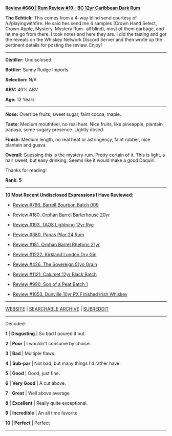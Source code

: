 
[**Review #680 | Rum Review #19 - BC 12yr Caribbean Dark Rum**]( https://t8ke.review/review-680-bc-12yr-caribbean-dark-rum/)

**The Schtick:** This comes from a 4-way blind send courtesy of /u/playingwithfire. He said hes send me 4 samples (Crown Hand Select, Crown Apple, Mystery, Mystery Rum- all blind), most of them garbage, and let me go from there. I took notes and here they are. I did the tasting and got the reveals on the Whiskey Network Discord Server and then wrote up the pertinent details for posting the review. Enjoy! 

-----

**Distiller:** Undisclosed

**Bottler:** Sunny Rudge Imports

**Selection:** N/A

**ABV:**  40% ABV

**Age:** 12 Years 

-----

**Nose:**  Overripe fruits, sweet sugar, faint cocoa, maple. 

**Taste:** Medium mouthfeel, no real heat. Nice fruits, like pineapple, plantain, papaya, some sugary presence. Lightly dosed.

**Finish:** Medium length, no real heat or astringency, faint rubber, nice plantain and guava. 

**Overall:** Guessing this is the mystery rum. Pretty certain of it. This is light, a hair sweet, but easy drinking. Seems like it would make a good Daquiri. 

Thanks for reading!

**Rank: 5**

----- 

**10 Most Recent Undisclosed Expressions I Have Reviewed:** 

- [Review #766. Barrell Bourbon Batch 009]( https://t8ke.review/review-766-barrell-bourbon-batch-009/) 

- [Review #180. Orphan Barrel Barterhouse 20yr]( https://t8ke.review/review-180-orphan-barrel-barterhouse-20yr-re-review/) 

- [Review #193. TAOS Lightning 17yr Rye]( https://t8ke.review/review-193-cerain-st-vain-lightning-kl-17yr-rye/) 

- [Review #380. Papas Pilar 24 Rum]( https://t8ke.review/review-380-papas-pilar-24/) 

- [Review #181. Orphan Barrel Rhetoric 21yr]( https://t8ke.review/review-181-orphan-barrel-rhetoric-21yr-re-review/) 

- [Review #1222. Kirkland London Dry Gin]( https://t8ke.review/review-1222-kirkland-london-dry-gin) 

- [Review #426. The Sovereign 51yo Grain]( https://t8ke.review/review-426-sovereign51grain/) 

- [Review #1121. Calumet 12yr Black Batch]( https://t8ke.review/review-1121-calumet-12yr-black-batch-single-rack-bourbon/) 

- [Review #990. Son of a Peat Batch 1]( https://t8ke.review/review-990-son-of-a-peat-batch-1/) 

- [Review #1053. Dunville 10yr PX Finished Irish Whiskey]( https://t8ke.review/review-1053-dunville-10yr-px-finished-irish-whiskey/) 

-----

[WEBSITE](https://t8ke.review) | [SEARCHABLE ARCHIVE](https://t8ke.review/review-archive/) | [SUBREDDIT](https://reddit.com/r/t8kereviews)

-----

Decoded:

**1** | **Disgusting** | So bad I poured it out.

**2** | **Poor** | I wouldn't consume by choice.

**3** | **Bad** | Multiple flaws.

**4** | **Sub-par** | Not bad, but many things I'd rather have.

**5** | **Good** | Good, just fine.

**6** | **Very Good** | A cut above.

**7** | **Great** | Well above average

**8** | **Excellent** | Really quite exceptional.

**9** | **Incredible** | An all time favorite

**10** | **Perfect** | Perfect

----

